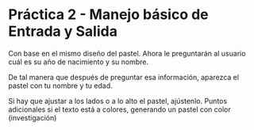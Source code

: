 # Práctica 2 - Manejo básico de Entrada y Salida

Con base en el mismo diseño del pastel. Ahora le preguntarán al usuario cuál es su año de nacimiento y su nombre.

De tal manera que después de preguntar esa información, aparezca el pastel con tu nombre y tu edad.

Si hay que ajustar a los lados o a lo alto el pastel, ajústenlo.
Puntos adicionales si el texto está a colores, generando un pastel con color (investigación)
